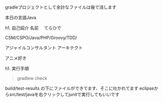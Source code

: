 gradleプロジェクトとして余計なファイルは後で消します


本日の言語Java 

h1. 自己紹介
名前　
てらひで

CSM/CSPO/Java/PHP/Groovy/TDD/

アジャイルコンサルタント
アーキテクト

アニメ好き

h1. 実行手順
> gradlew check

build/test-results の下にファイルができてます、そこに吐かれてます
eclipseからsrc/test/javaを右クリックしてjunitで実行してもいいです

